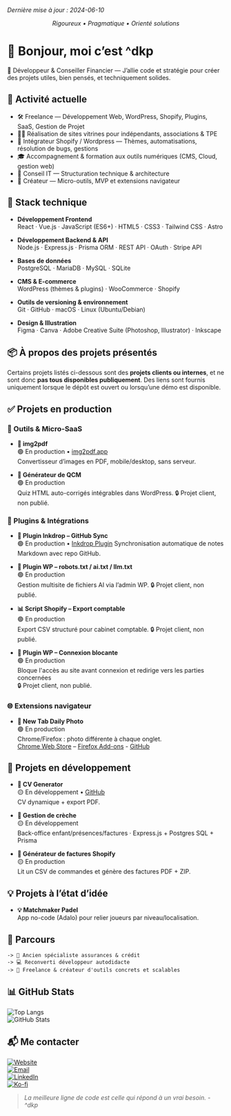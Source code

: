 <!--
README GitHub – dkP

Certains projets sont clients/privés : ne pas publier leur code
-->
*Dernière mise à jour : 2024-06-10*

<div align="center">

_Rigoureux • Pragmatique • Orienté solutions_

</div>

# 👋 Bonjour, moi c’est ^dkp

🎯 Développeur & Conseiller Financier — J’allie code et stratégie pour créer des projets utiles, bien pensés, et techniquement solides.


## 💼 Activité actuelle

- 🛠️ Freelance — Développement Web, WordPress, Shopify, Plugins, SaaS, Gestion de Projet
- 🧑‍💻 Réalisation de sites vitrines pour indépendants, associations & TPE
- 🛒 Intégrateur Shopify / Wordpress — Thèmes, automatisations, résolution de bugs, gestions
- 🎓 Accompagnement & formation aux outils numériques (CMS, Cloud, gestion web)
- 🧠 Conseil IT — Structuration technique & architecture
- 🚀 Créateur — Micro-outils, MVP et extensions navigateur


## 🔧 Stack technique

- **Développement Frontend**  
  React · Vue.js · JavaScript (ES6+) · HTML5 · CSS3 · Tailwind CSS · Astro

- **Développement Backend & API**  
  Node.js · Express.js · Prisma ORM · REST API · OAuth · Stripe API

- **Bases de données**  
  PostgreSQL · MariaDB · MySQL · SQLite

- **CMS & E-commerce**  
  WordPress (thèmes & plugins) · WooCommerce · Shopify

- **Outils de versioning & environnement**  
  Git · GitHub · macOS · Linux (Ubuntu/Debian)

- **Design & Illustration**  
  Figma · Canva · Adobe Creative Suite (Photoshop, Illustrator) · Inkscape



## 📦 À propos des projets présentés

Certains projets listés ci-dessous sont des **projets clients ou internes**, et ne sont donc **pas tous disponibles publiquement**.
Des liens sont fournis uniquement lorsque le dépôt est ouvert ou lorsqu’une démo est disponible.


## ✅ Projets en production

### 🧰 Outils & Micro-SaaS

- **🔧 img2pdf**  
    🟢 En production • [img2pdf.app](https://img2pdf.app)  
    Convertisseur d’images en PDF, mobile/desktop, sans serveur.

- **📝 Générateur de QCM**  
    🟢 En production  
    Quiz HTML auto-corrigés intégrables dans WordPress.
    🔒 Projet client, non publié.

### 🧩 Plugins & Intégrations

- **🔄 Plugin Inkdrop – GitHub Sync**  
    🟢 En production • [Inkdrop Plugin](https://my.inkdrop.app/plugins/autopush-notes)
    Synchronisation automatique de notes Markdown avec repo GitHub.

- **🤖 Plugin WP – robots.txt / ai.txt / llm.txt**  
    🟢 En production  
    Gestion multisite de fichiers AI via l’admin WP.
    🔒 Projet client, non publié.

- **📊 Script Shopify – Export comptable**  
    🟢 En production  
    Export CSV structuré pour cabinet comptable.
    🔒 Projet client, non publié.

- **🔐 Plugin WP – Connexion blocante**  
    🟢 En production  
    Bloque l'accès au site avant connexion et redirige vers les parties concernées  
    🔒 Projet client, non publié.

### 🌐 Extensions navigateur

- **📸 New Tab Daily Photo**  
    🟢 En production  
    Chrome/Firefox : photo différente à chaque onglet.  
    [Chrome Web Store](https://chrome.google.com/webstore/detail/yoan-365-photos/cnopjnbmioelcoehnhjaigpgncnfeamp) – [Firefox Add-ons](https://addons.mozilla.org/addon/yoan-365-photos-by-dkp-consult) - [GitHub](https://github.com/dkp-consult/yoan_365_photos)


## 🚧 Projets en développement

- **📄 CV Generator**  
    🟡 En développement • [GitHub](https://github.com/dkp-consult)  
    CV dynamique + export PDF.  

- **👶 Gestion de crèche**  
    🟡 En développement  
    Back-office enfant/présences/factures · Express.js + Postgres SQL + Prisma

- **🧾 Générateur de factures Shopify**  
    🟡 En production  
    Lit un CSV de commandes et génère des factures PDF + ZIP.



## 💡 Projets à l’état d’idée

- **💡 Matchmaker Padel**  
    App no-code (Adalo) pour relier joueurs par niveau/localisation.


## 🧭 Parcours

```
-> 🏦 Ancien spécialiste assurances & crédit 
-> 💻 Reconverti développeur autodidacte 
-> 🎯 Freelance & créateur d'outils concrets et scalables
```


## 📊 GitHub Stats


![Top Langs](https://github-readme-stats.vercel.app/api/top-langs/?username=dkp-consult&layout=compact&theme=tokyonight&hide_border=true)  
![GitHub Stats](https://github-readme-stats.vercel.app/api?username=dkp-consult&show_icons=true&include_all_commits=true&theme=tokyonight&hide_border=true)



## 📬 Me contacter


[![Website](https://img.shields.io/badge/🌐_dkp--consult.be-0077B5?style=for-the-badge)](https://dkp-consult.be)  
[![Email](https://img.shields.io/badge/✉️_contact@dkp--consult.be-D14836?style=for-the-badge)](mailto:contact@dkp-consult.be)  
[![LinkedIn](https://img.shields.io/badge/💬_LinkedIn-0077B5?style=for-the-badge)](https://www.linkedin.com/in/pierre-debski/)  
[![Ko-fi](https://img.shields.io/badge/💡_Me_soutenir-FF5E5B?style=for-the-badge)](https://ko-fi.com/dkpconsult)

> _La meilleure ligne de code est celle qui répond à un vrai besoin._ -  *^dkp*